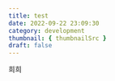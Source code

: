 ```yaml
---
title: test
date: 2022-09-22 23:09:30
category: development
thumbnail: { thumbnailSrc }
draft: false
---
```


희희
